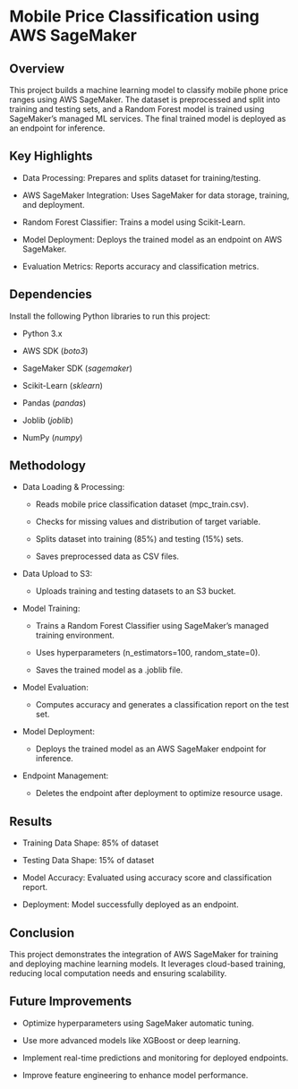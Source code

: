 
# Mobile Price Classification using AWS SageMaker


## Overview
This project builds a machine learning model to classify mobile phone price ranges using AWS SageMaker. The dataset is preprocessed and split into training and testing sets, and a Random Forest model is trained using SageMaker’s managed ML services. The final trained model is deployed as an endpoint for inference.
## Key Highlights
- Data Processing: Prepares and splits dataset for training/testing.

- AWS SageMaker Integration: Uses SageMaker for data storage, training, and deployment.

- Random Forest Classifier: Trains a model using Scikit-Learn.

- Model Deployment: Deploys the trained model as an endpoint on AWS SageMaker.

- Evaluation Metrics: Reports accuracy and classification metrics.

##  Dependencies
Install the following Python libraries to run this project:

- Python 3.x

- AWS SDK (*boto3*)

- SageMaker SDK (*sagemaker*)

- Scikit-Learn (*sklearn*)

- Pandas (*pandas*)

- Joblib (*joblib*)

- NumPy (*numpy*)
## Methodology
- Data Loading & Processing:

  - Reads mobile price classification dataset (mpc_train.csv).

  - Checks for missing values and distribution of target variable.

  - Splits dataset into training (85%) and testing (15%) sets.

  - Saves preprocessed data as CSV files.

- Data Upload to S3:

  - Uploads training and testing datasets to an S3 bucket.

- Model Training:

  - Trains a Random Forest Classifier using SageMaker’s managed training environment.

  - Uses hyperparameters (n_estimators=100, random_state=0).

  - Saves the trained model as a .joblib file.

- Model Evaluation:

  - Computes accuracy and generates a classification report on the test set.

- Model Deployment:

  - Deploys the trained model as an AWS SageMaker endpoint for inference.

- Endpoint Management:

  - Deletes the endpoint after deployment to optimize resource usage.
## Results
- Training Data Shape: 85% of dataset

- Testing Data Shape: 15% of dataset

- Model Accuracy: Evaluated using accuracy score and classification report.

- Deployment: Model successfully deployed as an endpoint.
## Conclusion
This project demonstrates the integration of AWS SageMaker for training and deploying machine learning models. It leverages cloud-based training, reducing local computation needs and ensuring scalability.
## Future Improvements

- Optimize hyperparameters using SageMaker automatic tuning.

- Use more advanced models like XGBoost or deep learning.

- Implement real-time predictions and monitoring for deployed endpoints.

- Improve feature engineering to enhance model performance.
